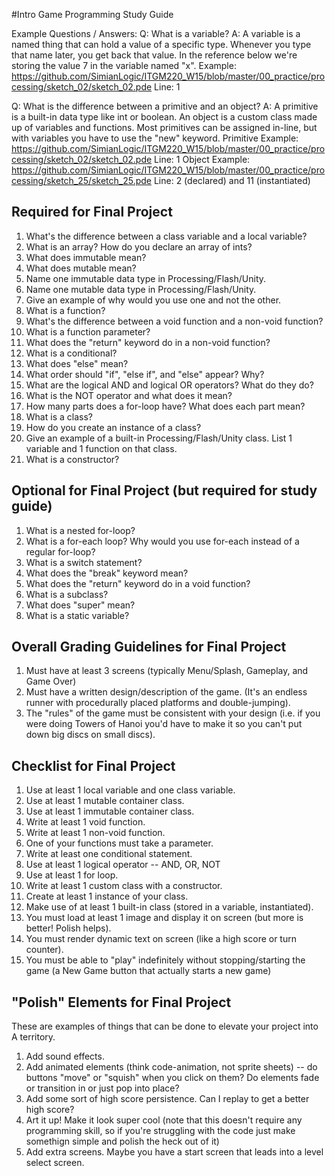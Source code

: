 #Intro Game Programming Study Guide

Example Questions / Answers:
Q: What is a variable?
A: A variable is a named thing that can hold a value of a specific type. Whenever you type that name later, you get back that value. In the reference below we're storing the value 7 in the variable named "x".
Example: https://github.com/SimianLogic/ITGM220_W15/blob/master/00_practice/processing/sketch_02/sketch_02.pde
Line: 1

Q: What is the difference between a primitive and an object?
A: A primitive is a built-in data type like int or boolean. An object is a custom class made up of variables and functions. Most primitives can be assigned in-line, but with variables you have to use the "new" keyword.
Primitive Example: https://github.com/SimianLogic/ITGM220_W15/blob/master/00_practice/processing/sketch_02/sketch_02.pde
Line: 1
Object Example: https://github.com/SimianLogic/ITGM220_W15/blob/master/00_practice/processing/sketch_25/sketch_25.pde
Line: 2 (declared) and 11 (instantiated)


## Required for Final Project
1. What's the difference between a class variable and a local variable?
1. What is an array? How do you declare an array of ints?
1. What does immutable mean? 
1. What does mutable mean?
1. Name one immutable data type in Processing/Flash/Unity.
1. Name one mutable data type in Processing/Flash/Unity.
1. Give an example of why would you use one and not the other.
1. What is a function?
1. What's the difference between a void function and a non-void function?
1. What is a function parameter?
1. What does the "return" keyword do in a non-void function?
1. What is a conditional?
1. What does "else" mean?
1. What order should "if", "else if", and "else" appear? Why?
1. What are the logical AND and logical OR operators? What do they do?
1. What is the NOT operator and what does it mean?
1. How many parts does a for-loop have? What does each part mean?
1. What is a class?
1. How do you create an instance of a class?
1. Give an example of a built-in Processing/Flash/Unity class. List 1 variable and 1 function on that class.
1. What is a constructor?

## Optional for Final Project (but required for study guide)
1. What is a nested for-loop?
1. What is a for-each loop? Why would you use for-each instead of a regular for-loop?
1. What is a switch statement?
1. What does the "break" keyword mean?
1. What does the "return" keyword do in a void function? 
1. What is a subclass? 
1. What does "super" mean?
1. What is a static variable?


## Overall Grading Guidelines for Final Project
1. Must have at least 3 screens (typically Menu/Splash, Gameplay, and Game Over)
2. Must have a written design/description of the game. (It's an endless runner with procedurally placed platforms and double-jumping).
3. The "rules" of the game must be consistent with your design (i.e. if you were doing Towers of Hanoi you'd have to make it so you can't put down big discs on small discs).

## Checklist for Final Project
1. Use at least 1 local variable and one class variable.
1. Use at least 1 mutable container class.
1. Use at least 1 immutable container class.
1. Write at least 1 void function.
1. Write at least 1 non-void function.
1. One of your functions must take a parameter.
1. Write at least one conditional statement.
1. Use at least 1 logical operator -- AND, OR, NOT
1. Use at least 1 for loop.
1. Write at least 1 custom class with a constructor.
1. Create at least 1 instance of your class.
1. Make use of at least 1 built-in class (stored in a variable, instantiated).
1. You must load at least 1 image and display it on screen (but more is better! Polish helps).
1. You must render dynamic text on screen (like a high score or turn counter).
1. You must be able to "play" indefinitely without stopping/starting the game (a New Game button that actually starts a new game)

## "Polish" Elements for Final Project
These are examples of things that can be done to elevate your project into A territory.
1. Add sound effects.
2. Add animated elements (think code-animation, not sprite sheets) -- do buttons "move" or "squish" when you click on them? Do elements fade or transition in or just pop into place? 
3. Add some sort of high score persistence. Can I replay to get a better high score?
4. Art it up! Make it look super cool (note that this doesn't require any programming skill, so if you're struggling with the code just make somethign simple and polish the heck out of it)
5. Add extra screens. Maybe you have a start screen that leads into a level select screen.


